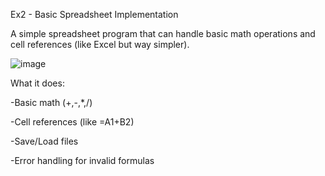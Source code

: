 Ex2 - Basic Spreadsheet Implementation

A simple spreadsheet program that can handle basic math operations and cell references (like Excel but way simpler).

![image](https://github.com/user-attachments/assets/3c9d2930-84aa-40e5-b28b-63bc40fa5531)

What it does:

-Basic math (+,-,*,/)

-Cell references (like =A1+B2)

-Save/Load files

-Error handling for invalid formulas
